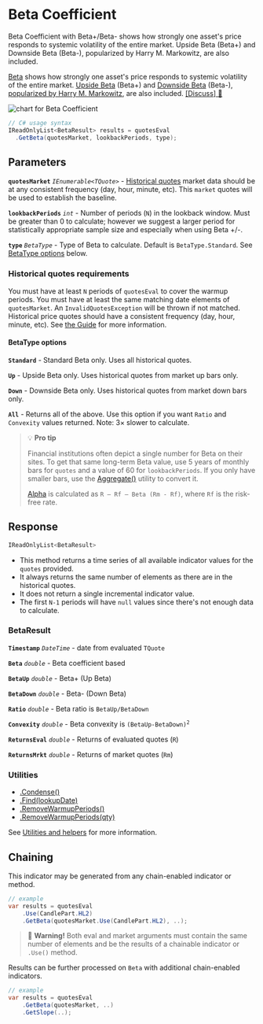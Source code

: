# Beta Coefficient

 Beta Coefficient with Beta+/Beta- shows how strongly one asset's price responds to systemic volatility of the entire market.  Upside Beta (Beta+) and Downside Beta (Beta-),  popularized by Harry M. Markowitz, are also included.

[Beta](https://en.wikipedia.org/wiki/Beta_(finance)) shows how strongly one asset's price responds to systemic volatility of the entire market.  [Upside Beta](https://en.wikipedia.org/wiki/Upside_beta) (Beta+) and [Downside Beta](https://en.wikipedia.org/wiki/Downside_beta) (Beta-), [popularized by Harry M. Markowitz](https://www.jstor.org/stable/j.ctt1bh4c8h), are also included.
[[Discuss] &#128172;](https://github.com/DaveSkender/Stock.Indicators/discussions/268 "Community discussion about this indicator")

![chart for Beta Coefficient]()

```csharp
// C# usage syntax
IReadOnlyList<BetaResult> results = quotesEval
  .GetBeta(quotesMarket, lookbackPeriods, type);
```

## Parameters

**`quotesMarket`** _`IEnumerable<TQuote>`_ - [Historical quotes](../guide.md#historical-quotes) market data should be at any consistent frequency (day, hour, minute, etc).  This `market` quotes will be used to establish the baseline.

**`lookbackPeriods`** _`int`_ - Number of periods (`N`) in the lookback window.  Must be greater than 0 to calculate; however we suggest a larger period for statistically appropriate sample size and especially when using Beta +/-.

**`type`** _`BetaType`_ -  Type of Beta to calculate.  Default is `BetaType.Standard`. See [BetaType options](#betatype-options) below.

### Historical quotes requirements

You must have at least `N` periods of `quotesEval` to cover the warmup periods.  You must have at least the same matching date elements of `quotesMarket`.  An `InvalidQuotesException` will be thrown if not matched.  Historical price quotes should have a consistent frequency (day, hour, minute, etc).  See [the Guide](../guide.md#historical-quotes) for more information.

#### BetaType options

**`Standard`** - Standard Beta only.  Uses all historical quotes.

**`Up`** - Upside Beta only.  Uses historical quotes from market up bars only.

**`Down`** - Downside Beta only.  Uses historical quotes from market down bars only.

**`All`** - Returns all of the above.  Use this option if you want `Ratio` and `Convexity` values returned.  Note: 3× slower to calculate.

> &#128161; **Pro tip**
>
> Financial institutions often depict a single number for Beta on their sites.  To get that same long-term Beta value, use 5 years of monthly bars for `quotes` and a value of 60 for `lookbackPeriods`.  If you only have smaller bars, use the [Aggregate()](../utilities.md#resize-quote-history) utility to convert it.
>
> [Alpha](https://en.wikipedia.org/wiki/Alpha_(finance)) is calculated as `R – Rf – Beta (Rm - Rf)`, where `Rf` is the risk-free rate.

## Response

```csharp
IReadOnlyList<BetaResult>
```

- This method returns a time series of all available indicator values for the `quotes` provided.
- It always returns the same number of elements as there are in the historical quotes.
- It does not return a single incremental indicator value.
- The first `N-1` periods will have `null` values since there's not enough data to calculate.

### BetaResult

**`Timestamp`** _`DateTime`_ - date from evaluated `TQuote`

**`Beta`** _`double`_ - Beta coefficient based

**`BetaUp`** _`double`_ - Beta+ (Up Beta)

**`BetaDown`** _`double`_ - Beta- (Down Beta)

**`Ratio`** _`double`_ - Beta ratio is `BetaUp/BetaDown`

**`Convexity`** _`double`_ - Beta convexity is <code>(BetaUp-BetaDown)<sup>2</sup></code>

**`ReturnsEval`** _`double`_ - Returns of evaluated quotes (`R`)

**`ReturnsMrkt`** _`double`_ - Returns of market quotes (`Rm`)

### Utilities

- [.Condense()](../utilities.md#condense)
- [.Find(lookupDate)](../utilities.md#find-indicator-result-by-date)
- [.RemoveWarmupPeriods()](../utilities.md#remove-warmup-periods)
- [.RemoveWarmupPeriods(qty)](../utilities.md#remove-warmup-periods)

See [Utilities and helpers](../utilities.md#utilities-for-indicator-results) for more information.

## Chaining

This indicator may be generated from any chain-enabled indicator or method.

```csharp
// example
var results = quotesEval
    .Use(CandlePart.HL2)
    .GetBeta(quotesMarket.Use(CandlePart.HL2), ..);
```

> &#128681; **Warning!** Both eval and market arguments must contain the same number of elements and be the results of a chainable indicator or `.Use()` method.

Results can be further processed on `Beta` with additional chain-enabled indicators.

```csharp
// example
var results = quotesEval
    .GetBeta(quotesMarket, ..)
    .GetSlope(..);
```
